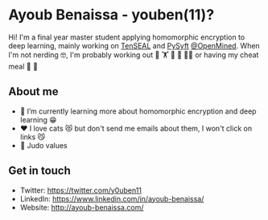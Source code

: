 # Ayoub Benaissa - youben(11)?

Hi! I'm a final year master student applying homomorphic encryption to deep learning, mainly working on [TenSEAL](https://github.com/OpenMined/TenSEAL) and [PySyft](https://github.com/OpenMined/PySyft) [@OpenMined](https://github.com/OpenMined). When I'm not nerding :nerd_face:, I'm probably working out :martial_arts_uniform: :weight_lifting: :wrestling: :bicyclist: :running_man: or having my cheat meal :pizza: :taco:

## About me

- 🔭 I’m currently learning more about homomorphic encryption and deep learning :grin:
- :heart: I love cats :heart_eyes_cat: but don't send me emails about them, I won't click on links :smirk_cat:
- :martial_arts_uniform: Judo values

## Get in touch
- Twitter: https://twitter.com/y0uben11
- LinkedIn: https://www.linkedin.com/in/ayoub-benaissa/
- Website: http://ayoub-benaissa.com/


<!--
**youben11/youben11** is a ✨ _special_ ✨ repository because its `README.md` (this file) appears on your GitHub profile.

Here are some ideas to get you started:

- 🔭 I’m currently working on ...
- 🌱 I’m currently learning ...
- 👯 I’m looking to collaborate on ...
- 🤔 I’m looking for help with ...
- 💬 Ask me about ...
- 📫 How to reach me: ...
- 😄 Pronouns: ...
- ⚡ Fun fact: ...
-->
